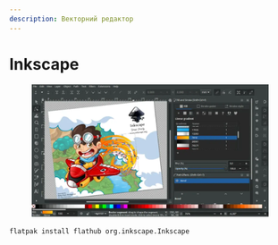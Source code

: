 ```yaml
---
description: Векторний редактор
---
```


# Inkscape

<figure><img src="../../.gitbook/assets/image (61).png" alt=""><figcaption></figcaption></figure>

```bash
flatpak install flathub org.inkscape.Inkscape
```
